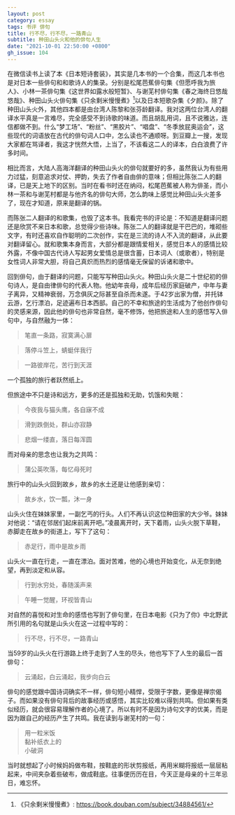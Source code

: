 ```yaml
---
layout: post
category: essay
tags: 书评 俳句
title: 行不尽，行不尽，一路青山
subtitle: 种田山头火和他的俳句人生
date: "2021-10-01 22:50:00 +0800"
gh_issue: 104
---
```


在微信读书上读了本《日本短诗套装》，其实是几本书的一个合集，而这几本书也是对日本一些俳句和和歌诗人的集录。分别是松尾芭蕉俳句集《但愿呼我为旅人》、小林一茶俳句集《这世界如露水般短暂》、与谢芜村俳句集《春之海终日悠哉悠哉》、种田山头火俳句集《只余剩米慢慢煮》[^1]以及日本短歌杂集《夕颜》。除了种田山头火外，其他四本都是由台湾人陈黎和张芬龄翻译。我对这两位台湾人的翻译水平真是一言难尽，完全感受不到诗歌的味道。而且胡乱用词，且不说雅达，连信都做不到。什么“梦工场”、“粉丝”、“黑胶片”、“唱盘”、“冬季放屁奥运会”，这些现代的词语放在古代的俳句词人口中，怎么读也不通顺呀。到豆瓣上一搜，发现大家都在骂译者，我这才恍然大悟，上当了，不该看这二人的译本，白白浪费了许多时间。

相比而言，大陆人高海洋翻译的种田山头火的俳句就要好的多，虽然我认为有些用力过猛，刻意追求对仗、押韵，失去了作者自由俳的意味；但相比陈张二人的翻译，已是天上地下的区别。当时在看书时还在纳闷，松尾芭蕉被人称为俳圣，而小林一茶和与谢芜村都是与他齐名的俳句大师，怎么韵味上感觉比种田山头火差多了，现在才知道，原来是翻译的锅。

而陈张二人翻译的和歌集，也毁了这本书。我看完书的评论是：不知道是翻译问题还是欣赏不来日本和歌，总觉得少些诗味。陈张二人的翻译就是干巴巴的，堆砌些文字，有时还喜欢自作聪明的二次创作，实在是三流的诗人不入流的翻译，从此要对翻译留心。就和歌集本身而言，大部分都是跟情爱相关，感觉日本人的感情比较外露，不像中国古代诗人写起男女爱情总是很含蓄，日本词人（或歌者），特别是女性词人非常大胆，将自己真炽而热烈的感情毫无保留的诉诸和歌中。

回到俳句，由于翻译的问题，只能写写种田山头火。种田山头火是二十世纪初的俳句诗人，是自由律俳句的代表人物。他幼年丧母，成年后经历家庭破产，中年与妻子离异，又精神衰弱，万念俱灰之际甚至自杀而未遂。于42岁出家为僧，并托钵云游，乞行漂泊，足迹遍布日本西部。自己的不幸和旅途的生活成为了他创作俳句的灵感来源，因此他的俳句也非常自然，毫不修饰，他把旅途和人生的感悟写入俳句中，与自然融为一体：

> 笔直一条路，寂寞满心扉

> 落停斗笠上，蜻蜓伴我行

> 一路彼岸花，苦行到天涯

一个孤独的旅行者跃然纸上。

但旅途中不只是诗和远方，更多的还是孤独和无助，饥饿和失眠：

> 今夜我与猫头鹰，各自寐不成

> 滑到跌倒处，群山亦寂静

> 悲烟一缕直，落日每浑圆

而对母亲的思念也让我为之共鸣：

> 蒲公英吹落，每忆母死时

旅行中的山头火回到故乡，故乡的水土还是让他感到亲切：

> 故乡水，饮一瓢，沐一身

山头火住在妹妹家里，一副乞丐的行头。人们不再认识这位种田家的大少爷。妹妹对他说：“请在邻居们起床前离开吧。”凌晨离开时，天下着雨，山头火脱下草鞋，赤脚走在故乡的街道上，写下了这句：

> 赤足行，雨中是故乡雨

山头火一直在行走，一直在漂泊。面对苦难，他的心境也开始变化，从无奈到绝望，再到淡定和从容。

> 行到水穷处，春随溪声来

> 午睡一觉醒，环视皆青山

对自然的喜悦和对生命的感悟也写到了俳句里，在日本电影《只为了你》中北野武所引用的名句就是山头火在这一过程中写的：

> 行不尽，行不尽，一路青山

当59岁的山头火在行游路上终于走到了人生的尽头，他也写下了人生的最后一首俳句：

> 云涌起，白云涌起，我步向白云

俳句的感觉跟中国诗词确实不一样，俳句短小精悍，受限于字数，更像是禅宗偈子。而如果没有俳句背后的故事经历或感悟，其实比较难以得到共鸣。但如果有类似经历，就会很容易理解作者的心境了。所以有时不是因为诗句文字的优美，而是因为跟自己的经历产生了共鸣。我在读到与谢芜村的一句：

> 用一粒米饭   
> 黏补纸衣上的   
> 小破洞   

当时就想起了小时候妈妈做布鞋，按鞋底的形状剪报纸，再用米糊将报纸一层层粘起来，中间夹杂着些破布，做成鞋底。往事便历历在目，今天正是母亲的十三年忌日，难忘怀。


[^1]: 《只余剩米慢慢煮》: https://book.douban.com/subject/34884561/
